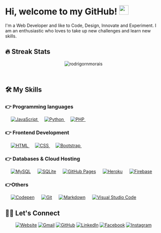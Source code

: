 # Hi, welcome to my GitHub! <img width="30" src="https://emojis.slackmojis.com/emojis/images/1593555389/9579/blob_excited.gif?1593555389" alt="party blob" />

I'm a Web Developer and  like to Code, Design, Innovate and Experiment. 
I am an enthusiastic who loves to take up new challenges and learn new skills.

## 🔥 Streak Stats

<p align="center"><img align="center" src="https://github-readme-streak-stats.herokuapp.com/?user=rodrigornmorais&theme=algolia" alt="rodrigornmorais" /></p>

<br>

## 🛠️ My Skills

### 👉 Programming languages

<p align="left"> 
  &emsp; 
  <a href="https://developer.mozilla.org/en-US/docs/Web/JavaScript" target="_blank"> 
     <img alt="JavaScript" src="https://img.shields.io/badge/JavaScript%20-%23F7DF1E.svg?logo=javascript&logoColor=black">
   </a>
  &emsp;
   <a href="https://www.python.org" target="_blank">
    <img alt="Python" src="https://img.shields.io/badge/Python%20-%2314354C.svg?logo=python&logoColor=white">
  </a>
  &emsp;
  <a href="https://www.php.net/">
    <img alt="PHP" src="https://img.shields.io/badge/PHP-%23777BB4.svg?logo=php&logoColor=white"/>
  </a>
&emsp; 
</p>

### 👉 Frontend Development

<p align="left"> 
  &emsp; 
  <a href="https://www.w3.org/html/" target="_blank"> 
   <img alt="HTML" src="https://img.shields.io/badge/HTML5%20-%23E34F26.svg?logo=html5&logoColor=white">
  </a>   
  &emsp;
  <a href="https://www.w3schools.com/css/" target="_blank">
    <img alt="CSS" src="https://img.shields.io/badge/CSS%20-%231572B6.svg?logo=css3&logoColor=white">
  </a> 
   &emsp;
  <a href="https://getbootstrap.com" target="_blank"> 
    <img alt="Bootstrap" src="https://img.shields.io/badge/Bootstrap-%23563D7C.svg?style=flat&logo=bootstrap&logoColor=white"/>
  </a>
&emsp; 
</p>

### 👉 Databases & Cloud Hosting

<p align="left">
  &emsp;
    <a href="https://www.mysql.com/"><img alt="MySQL" src="https://img.shields.io/badge/MySQL-00000F?style=flat&logo=mysql&logoColor=white"></a>
  &emsp;
    <a href="https://www.sqlite.org/"><img alt="SQLite" src ="https://img.shields.io/badge/SQLite-07405E?style=flat&logo=sqlite&logoColor=white"/></a>
  &emsp;
    <a href="https://www.github.com"><img alt="GitHub Pages" src="https://img.shields.io/badge/GitHub%20Pages-%23327FC7.svg?style=flat&logo=github&logoColor=white"></a>
  &emsp;
    <a href="https://www.heroku.com/"><img alt="Heroku" src="https://img.shields.io/badge/Heroku%20-%23430098.svg?logo=heroku&logoColor=white"></a>  
  &emsp;
    <a href="https://firebase.google.com/"><img alt="Firebase" src ="https://img.shields.io/badge/Firebase-ffca28?style=flate&logo=firebase&logoColor=black"></a>
 &emsp; 
</p>

### 👉Others
 
<p align="left">
	&emsp;
	<a href="#"><img alt="Codepen" src="https://img.shields.io/badge/Codepen-000000.svg?logo=codepen&logoColor=white"></a>
	&emsp;
	<a href="#"><img alt="Git" src="https://img.shields.io/badge/Git%20-%23F05033.svg?logo=git&logoColor=white"></a>
	&emsp;
	<a href="#"><img alt="Markdown" src="https://img.shields.io/badge/Markdown-000000?style=flate&logo=markdown&logoColor=white"></a>
	&emsp;
	<a href="#"><img alt="Visual Studio Code" src="https://img.shields.io/badge/Visual%20Studio%20Code-0078d7.svg?logo=visual-studio-code&logoColor=white"></a>
	&emsp;
</p>


## 🙋‍♂️ Let's Connect

<p align="center">
  <a href="https://rodrigornmorais.github.io/"><img src="https://img.icons8.com/bubbles/50/000000/web.png" alt="Website"/></a>
	<a href="mailto:rodrigornmorais@gmail.com"><img src="https://img.icons8.com/bubbles/50/000000/gmail.png" alt="Gmail"/></a>
	<a href="https://github.com/rodrigornmorais"><img src="https://img.icons8.com/bubbles/50/000000/github.png" alt="GitHub"/></a>
	<a href="https://linkedin.com/in/rodrigornmorais"><img src="https://img.icons8.com/bubbles/50/000000/linkedin.png" alt="LinkedIn"/></a>
	<a href="https://www.facebook.com/rodrigornmorais"><img src="https://img.icons8.com/bubbles/50/000000/facebook-new.png" alt="Facebook"/></a>
	<a href="https://instagram.com/rodrigornmorais"><img src="https://img.icons8.com/bubbles/50/000000/instagram.png" alt="Instagram"/></a>
</p>
